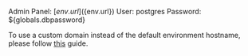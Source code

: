 Admin Panel: [${env.url}](${env.url})
User: postgres
Password: ${globals.dbpassword}

To use a custom domain instead of the default environment hostname, please follow [this](http://docs.jelastic.com/custom-domains) guide.
